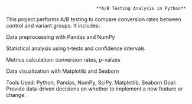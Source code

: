                                       **A/B Testing Analysis in Python**
This project performs A/B testing to compare conversion rates between control and variant groups.
It includes:

Data preprocessing with Pandas and NumPy

Statistical analysis using t-tests and confidence intervals

Metrics calculation: conversion rates, p-values

Data visualization with Matplotlib and Seaborn

Tools Used: Python, Pandas, NumPy, SciPy, Matplotlib, Seaborn
Goal: Provide data-driven decisions on whether to implement a new feature or change.
